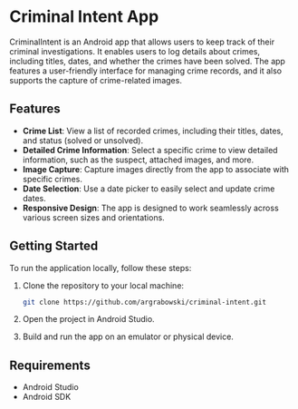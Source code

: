 # Criminal Intent App

CriminalIntent is an Android app that allows users to keep track of their criminal investigations. It enables users to log details about crimes, including titles, dates, and whether the crimes have been solved. The app features a user-friendly interface for managing crime records, and it also supports the capture of crime-related images.

## Features

- **Crime List**: View a list of recorded crimes, including their titles, dates, and status (solved or unsolved).
- **Detailed Crime Information**: Select a specific crime to view detailed information, such as the suspect, attached images, and more.
- **Image Capture**: Capture images directly from the app to associate with specific crimes.
- **Date Selection**: Use a date picker to easily select and update crime dates.
- **Responsive Design**: The app is designed to work seamlessly across various screen sizes and orientations.

## Getting Started

To run the application locally, follow these steps:

1. Clone the repository to your local machine:

   ```bash
   git clone https://github.com/argrabowski/criminal-intent.git
   ```

2. Open the project in Android Studio.

3. Build and run the app on an emulator or physical device.

## Requirements

- Android Studio
- Android SDK
